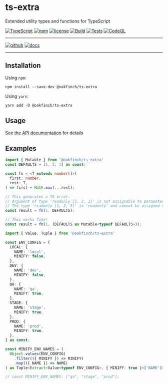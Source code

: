 # ts-extra

Extended utility types and functions for TypeScript

[![TypeScript](https://badgen.net/badge/icon/TypeScript?icon=typescript&label=)](https://www.typescriptlang.org/)
[![npm](https://badgen.net/npm/v/@oakfinch/ts-extra)](https://npmjs.com/package/@oakfinch/ts-extra)
[![license](https://badgen.net/github/license/oakfinch/ts-extra)](https://github.com/oakfinch/ts-extra/blob/main/LICENSE)
[![Build](https://github.com/oakfinch/ts-extra/actions/workflows/build.yml/badge.svg)](https://github.com/oakfinch/ts-extra/actions/workflows/build.yml)
[![Tests](https://github.com/oakfinch/ts-extra/actions/workflows/tests.yml/badge.svg)](https://github.com/oakfinch/ts-extra/actions/workflows/tests.yml)
[![CodeQL](https://github.com/oakfinch/ts-extra/actions/workflows/codeql-analysis.yml/badge.svg)](https://github.com/oakfinch/ts-extra/actions/workflows/codeql-analysis.yml)

------

[![github](https://badgen.net/badge/icon/github?icon=github&scale=2&label=)](https://github.com/oakfinch/ts-extra/)
[![docs](https://badgen.net/badge/%F0%9F%93%8B/documentation?scale=2)](https://oakfinch.github.io/ts-extra/modules.html)

------

## Installation

Using `npm`:

```
npm install --save-dev @oakfinch/ts-extra
```

Using `yarn`:

```
yarn add -D @oakfinch/ts-extra
```

## Usage

See [the API documentation](https://oakfinch.github.io/ts-extra/modules.html) for details

## Examples

```TypeScript
import { Mutable } from '@oakfinch/ts-extra'
const DEFAULTS = [1, 2, 3] as const;

const fn = <T extends number[]>(
  first: number,
  rest: T,
) => first + Math.max(...rest);

// This generates a TS error:
// Argument of type 'readonly [1, 2, 3]' is not assignable to parameter of type 'number[]'.
// The type 'readonly [1, 2, 3]' is 'readonly' and cannot be assigned to the mutable type 'number[]'.
const result = fn(1, DEFAULTS);

// This works fine!
const result = fn(1, (DEFAULTS as Mutable<typeof DEFAULTS>));
```

```TypeScript
import { Value, Tuple } from '@oakfinch/ts-extra'

const ENV_CONFIG = {
  LOCAL: {
    NAME: 'local',
    MINIFY: false,
  },
  DEV: {
    NAME: 'dev',
    MINIFY: false,
  },
  QA: {
    NAME: 'qa',
    MINIFY: true,
  },
  STAGE: {
    NAME: 'stage',
    MINIFY: true,
  },
  PROD: {
    NAME: 'prod',
    MINIFY: true,
  },
} as const;

const MINIFY_ENV_NAMES = (
  Object.values(ENV_CONFIG)
    .filter(({ MINIFY }) => MINIFY)
    .map(({ NAME }) => NAME)
) as Tuple<Extract<Value<typeof ENV_CONFIG>, { MINIFY: true }>['NAME']>;

// const MINIFY_ENV_NAMES: ["qa", "stage", "prod"];
```

